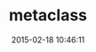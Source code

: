 ---
layout: post
title:  "metaclass"
repo:   "floehopper/metaclass"
date:   2015-02-18 10:46:11
gemurl: http://github.com/floehopper/metaclass
---